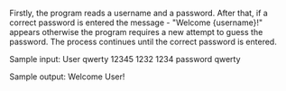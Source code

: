 Firstly, the program reads a username and a password. 
After that, if a correct password is entered the message - "Welcome {username}!" appears otherwise the program requires a new attempt to guess the password. 
The process continues until the correct password is entered.

Sample input: User qwerty 12345 1232 1234 password qwerty

Sample output: Welcome User!
